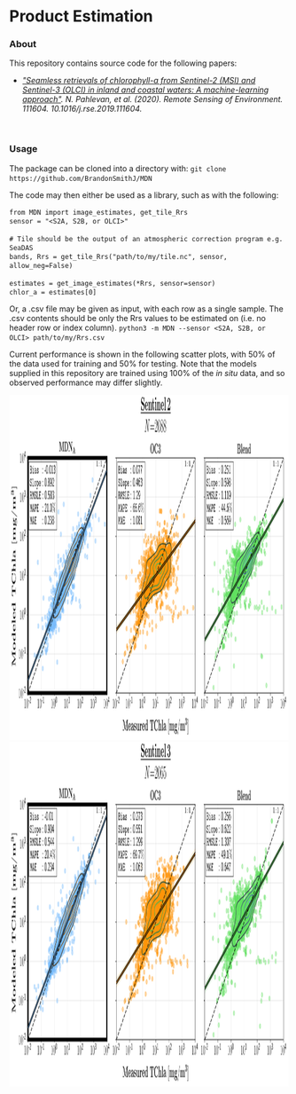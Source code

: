 # Product Estimation

### About
This repository contains source code for the following papers:

- <i>["Seamless retrievals of chlorophyll-a from Sentinel-2 (MSI) and Sentinel-3 (OLCI) in inland and coastal waters: A machine-learning approach"](https://www.researchgate.net/publication/339119073_Seamless_retrievals_of_chlorophyll-a_from_Sentinel-2_MSI_and_Sentinel-3_OLCI_in_inland_and_coastal_waters_A_machine-learning_approach). N. Pahlevan, et al. (2020). Remote Sensing of Environment. 111604. 10.1016/j.rse.2019.111604.</i>

<br>

### Usage
The package can be cloned into a directory with:
`git clone https://github.com/BrandonSmithJ/MDN`

The code may then either be used as a library, such as with the following:
```
from MDN import image_estimates, get_tile_Rrs
sensor = "<S2A, S2B, or OLCI>"

# Tile should be the output of an atmospheric correction program e.g. SeaDAS
bands, Rrs = get_tile_Rrs("path/to/my/tile.nc", sensor, allow_neg=False) 

estimates = get_image_estimates(*Rrs, sensor=sensor)
chlor_a = estimates[0]
```

Or, a .csv file may be given as input, with each row as a single sample. The .csv contents should be only the Rrs values to be estimated on (i.e. no header row or index column).
`python3 -m MDN --sensor <S2A, S2B, or OLCI> path/to/my/Rrs.csv`

Current performance is shown in the following scatter plots, with 50% of the data used for training and 50% for testing. Note that the models supplied in this repository are trained using 100% of the <i>in situ</i> data, and so observed performance may differ slightly. 

<img src=".res/S2B_benchmark.png?raw=true" height=622 width=1443></img>
<br>
<img src=".res/OLCI_benchmark.png?raw=true" height=622 width=1443></img>


